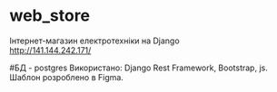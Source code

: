 # web_store
Інтернет-магазин електротехніки на Django<br>
http://141.144.242.171/

#БД - postgres
Використано: Django Rest Framework, Bootstrap, js.<br>
Шаблон розроблено в Figma.
